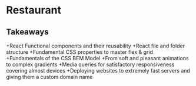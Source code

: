 # Restaurant



## Takeaways
+React Functional components and their reusability
+React file and folder structure
+Fundamental CSS properties to master flex & grid
+Fundamentals of the CSS BEM Model
+From soft and pleasant animations to complex gradients
+Media queries for satisfactory responsiveness covering almost devices
+Deploying websites to extremely fast servers and giving them a custom domain name
